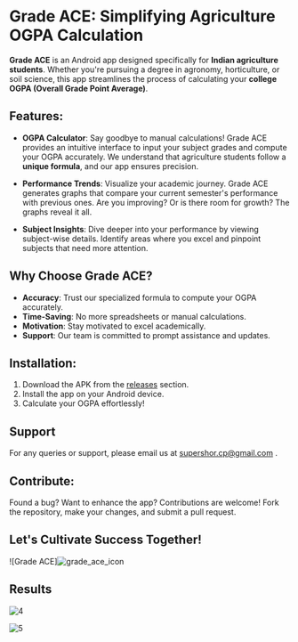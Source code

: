 # Grade ACE: Simplifying Agriculture OGPA Calculation

**Grade ACE** is an Android app designed specifically for **Indian agriculture students**. Whether you're pursuing a degree in agronomy, horticulture, or soil science, this app streamlines the process of calculating your **college OGPA (Overall Grade Point Average)**.

## Features:

- **OGPA Calculator**: Say goodbye to manual calculations! Grade ACE provides an intuitive interface to input your subject grades and compute your OGPA accurately. We understand that agriculture students follow a **unique formula**, and our app ensures precision.

- **Performance Trends**: Visualize your academic journey. Grade ACE generates graphs that compare your current semester's performance with previous ones. Are you improving? Or is there room for growth? The graphs reveal it all.

- **Subject Insights**: Dive deeper into your performance by viewing subject-wise details. Identify areas where you excel and pinpoint subjects that need more attention.

## Why Choose Grade ACE?

- **Accuracy**: Trust our specialized formula to compute your OGPA accurately.
- **Time-Saving**: No more spreadsheets or manual calculations.
- **Motivation**: Stay motivated to excel academically.
- **Support**: Our team is committed to prompt assistance and updates.

## Installation:

1. Download the APK from the [releases](https://github.com/yourusername/Grade-ACE/releases) section.
2. Install the app on your Android device.
3. Calculate your OGPA effortlessly!

## Support
For any queries or support, please email us at supershor.cp@gmail.com .

## Contribute:

Found a bug? Want to enhance the app? Contributions are welcome! Fork the repository, make your changes, and submit a pull request.

## Let's Cultivate Success Together!

![Grade ACE]![grade_ace_icon](https://github.com/supershor/Grade-ACE/assets/113038485/2c3e01dd-5954-4d93-96ba-92be9c2e221b)


## Results 

![4](https://github.com/supershor/Grade-ACE/assets/113038485/7049c3ce-02f3-4f07-93a0-6c0fae467232)

![5](https://github.com/supershor/Grade-ACE/assets/113038485/a94e464c-b340-4ed7-9f3c-47c65da5192e)



